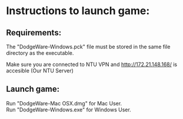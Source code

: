 # Instructions to launch game:

## Requirements:
The "DodgeWare-Windows.pck" file must be stored in the same file directory as the executable. 

Make sure you are connected to NTU VPN and http://172.21.148.168/ is accesible (Our NTU Server)

## Launch game: 
Run "DodgeWare-Mac OSX.dmg" for Mac User.  
Run "DodgeWare-Windows.exe" for Windows User.  



